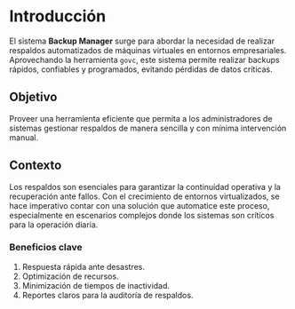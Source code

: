 # Introducción

El sistema **Backup Manager** surge para abordar la necesidad de realizar respaldos automatizados de máquinas virtuales en entornos empresariales. Aprovechando la herramienta `govc`, este sistema permite realizar backups rápidos, confiables y programados, evitando pérdidas de datos críticas.

## Objetivo
Proveer una herramienta eficiente que permita a los administradores de sistemas gestionar respaldos de manera sencilla y con mínima intervención manual.

## Contexto
Los respaldos son esenciales para garantizar la continuidad operativa y la recuperación ante fallos. Con el crecimiento de entornos virtualizados, se hace imperativo contar con una solución que automatice este proceso, especialmente en escenarios complejos donde los sistemas son críticos para la operación diaria.

### Beneficios clave
1. Respuesta rápida ante desastres.
2. Optimización de recursos.
3. Minimización de tiempos de inactividad.
4. Reportes claros para la auditoría de respaldos.
